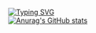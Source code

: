 [![Typing SVG](https://readme-typing-svg.herokuapp.com?font=Fira+Code&pause=1000&width=435&lines=%F0%9F%91%8BHello%EF%BD%9E%E6%88%91%E6%98%AF%E7%8E%8B%E5%AD%90%E6%AD%A3)](https://git.io/typing-svg)<br/>
[![Anurag's GitHub stats](https://github-readme-stats.vercel.app/api?username=zizheng02&hide=stars&count_private=true&show_icons=true&theme=dark)](https://github.com/anuraghazra/github-readme-stats)
<!--
**zizheng02/zizheng02** is a ✨ _special_ ✨ repository because its `README.md` (this file) appears on your GitHub profile.

Here are some ideas to get you started:

- 🔭 I’m currently working on ...
- 🌱 I’m currently learning ...
- 👯 I’m looking to collaborate on ...
- 🤔 I’m looking for help with ...
- 💬 Ask me about ...
- 📫 How to reach me: ...
- 😄 Pronouns: ...
- ⚡ Fun fact: ...
-->
